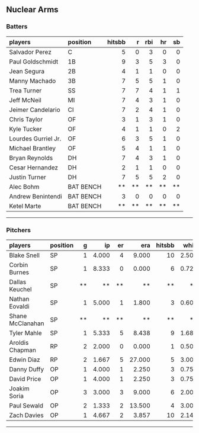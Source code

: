 ## Nuclear Arms

### Batters

 
|players             |position  | hitsbb|  r| rbi| hr| sb| 
|:-------------------|:---------|------:|--:|---:|--:|--:| 
|Salvador Perez      |C         |      5|  0|   3|  0|  0| 
|Paul Goldschmidt    |1B        |      9|  3|   5|  3|  0| 
|Jean Segura         |2B        |      4|  1|   1|  0|  0| 
|Manny Machado       |3B        |      7|  5|   5|  1|  0| 
|Trea Turner         |SS        |      7|  7|   4|  1|  1| 
|Jeff McNeil         |MI        |      7|  4|   3|  1|  0| 
|Jeimer Candelario   |CI        |      7|  2|   4|  1|  0| 
|Chris Taylor        |OF        |      3|  1|   3|  1|  0| 
|Kyle Tucker         |OF        |      4|  1|   1|  0|  2| 
|Lourdes Gurriel Jr. |OF        |      6|  3|   5|  1|  0| 
|Michael Brantley    |OF        |      5|  4|   1|  1|  0| 
|Bryan Reynolds      |DH        |      7|  4|   3|  1|  0| 
|Cesar Hernandez     |DH        |      2|  1|   1|  0|  0| 
|Justin Turner       |DH        |      7|  5|   5|  2|  0| 
|Alec Bohm           |BAT BENCH |     **| **|  **| **| **| 
|Andrew Benintendi   |BAT BENCH |      3|  0|   0|  0|  0| 
|Ketel Marte         |BAT BENCH |     **| **|  **| **| **| 


* * *

### Pitchers

 
|players          |position |  g|    ip| er|    era| hitsbb|  whip| so|  w| sv| 
|:----------------|:--------|--:|-----:|--:|------:|------:|-----:|--:|--:|--:| 
|Blake Snell      |SP       |  1| 4.000|  4|  9.000|     10| 2.500|  3|  0|  0| 
|Corbin Burnes    |SP       |  1| 8.333|  0|  0.000|      6| 0.720| 12|  1|  0| 
|Dallas Keuchel   |SP       | **|    **| **|     **|     **|    **| **| **| **| 
|Nathan Eovaldi   |SP       |  1| 5.000|  1|  1.800|      3| 0.600|  7|  0|  0| 
|Shane McClanahan |SP       | **|    **| **|     **|     **|    **| **| **| **| 
|Tyler Mahle      |SP       |  1| 5.333|  5|  8.438|      9| 1.688|  8|  0|  0| 
|Aroldis Chapman  |RP       |  2| 2.000|  0|  0.000|      1| 0.500|  2|  0|  0| 
|Edwin Diaz       |RP       |  2| 1.667|  5| 27.000|      5| 3.000|  4|  0|  0| 
|Danny Duffy      |OP       |  1| 4.000|  1|  2.250|      3| 0.750|  3|  0|  0| 
|David Price      |OP       |  1| 4.000|  1|  2.250|      3| 0.750|  4|  0|  0| 
|Joakim Soria     |OP       |  3| 3.000|  3|  9.000|      6| 2.000|  5|  0|  2| 
|Paul Sewald      |OP       |  2| 1.333|  2| 13.500|      4| 3.000|  3|  0|  1| 
|Zach Davies      |OP       |  1| 4.667|  2|  3.857|     10| 2.143|  3|  0|  0| 


* * *


